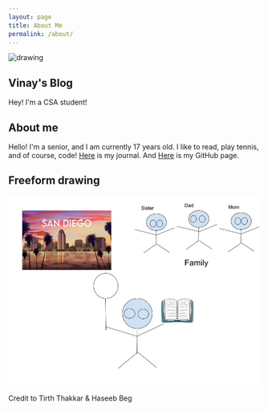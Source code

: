 ```yaml
---
layout: page
title: About Me
permalink: /about/
---
```


<img src="/CSAblog/images/logo.png" alt="drawing" width="200"/>

## Vinay's Blog
Hey! I'm a CSA student!

## About me
Hello! I'm a senior, and I am currently 17 years old. I like to read, play tennis, and of course, code!
[Here](https://github.com/VINERAJ/CSAblog2.0) is my journal. And [Here](hhttps://vineraj.github.io/CSAblog2.0/) is my GitHub page.

## Freeform drawing
![A beautiful picture of me!](Me.jpg "Me")

Credit to Tirth Thakkar & Haseeb Beg


